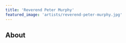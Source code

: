 ```yaml
---
title: 'Reverend Peter Murphy'
featured_image: 'artists/reverend-peter-murphy.jpg'
---
```


## About


